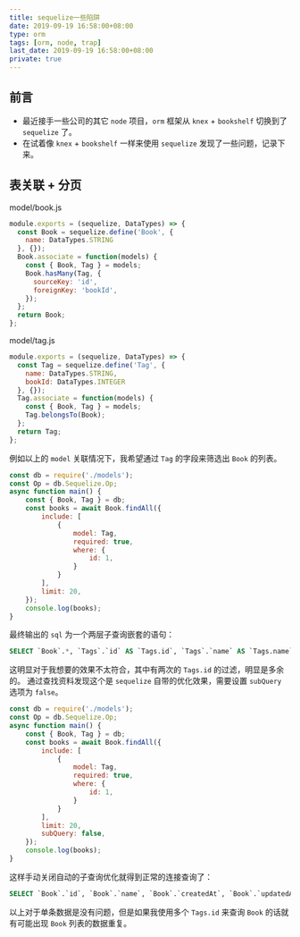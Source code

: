 ```yaml
---
title: sequelize一些陷阱
date: 2019-09-19 16:58:00+08:00
type: orm
tags: [orm, node, trap]
last_date: 2019-09-19 16:58:00+08:00
private: true
---
```


## 前言
- 最近接手一些公司的其它 `node` 项目，`orm` 框架从 `knex` + `bookshelf` 切换到了 `sequelize` 了。
- 在试着像 `knex` + `bookshelf` 一样来使用 `sequelize` 发现了一些问题，记录下来。

## 表关联 + 分页

model/book.js

``` js
module.exports = (sequelize, DataTypes) => {
  const Book = sequelize.define('Book', {
    name: DataTypes.STRING
  }, {});
  Book.associate = function(models) {
    const { Book, Tag } = models;
    Book.hasMany(Tag, {
      sourceKey: 'id',
      foreignKey: 'bookId',
    });
  };
  return Book;
};
```

model/tag.js

``` js
module.exports = (sequelize, DataTypes) => {
  const Tag = sequelize.define('Tag', {
    name: DataTypes.STRING,
    bookId: DataTypes.INTEGER
  }, {});
  Tag.associate = function(models) {
    const { Book, Tag } = models;
    Tag.belongsTo(Book);
  };
  return Tag;
};
```

例如以上的 `model` 关联情况下，我希望通过 `Tag` 的字段来筛选出 `Book` 的列表。

``` js
const db = require('./models');
const Op = db.Sequelize.Op;
async function main() {
    const { Book, Tag } = db;
    const books = await Book.findAll({
        include: [
            {
                model: Tag,
                required: true,
                where: {
                    id: 1,
                }
            }
        ],
        limit: 20,
    });
    console.log(books);
}
```

最终输出的 `sql` 为一个两层子查询嵌套的语句：
``` sql
SELECT `Book`.*, `Tags`.`id` AS `Tags.id`, `Tags`.`name` AS `Tags.name`, `Tags`.`bookId` AS `Tags.bookId`, `Tags`.`createdAt` AS `Tags.createdAt`, `Tags`.`updatedAt` AS `Tags.updatedAt` FROM (SELECT `Book`.`id`, `Book`.`name`, `Book`.`createdAt`, `Book`.`updatedAt` FROM `Books` AS `Book` WHERE ( SELECT `bookId` FROM `Tags` AS `Tags` WHERE (`Tags`.`id` = 1 AND `Tags`.`bookId` = `Book`.`id`) LIMIT 1 ) IS NOT NULL LIMIT 20) AS `Book` INNER JOIN `Tags` AS `Tags` ON `Book`.`id` = `Tags`.`bookId` AND `Tags`.`id` = 1;
```

这明显对于我想要的效果不太符合，其中有两次的 `Tags.id` 的过滤，明显是多余的。
通过查找资料发现这个是 `sequelize` 自带的优化效果，需要设置 `subQuery` 选项为 `false`。

``` js
const db = require('./models');
const Op = db.Sequelize.Op;
async function main() {
    const { Book, Tag } = db;
    const books = await Book.findAll({
        include: [
            {
                model: Tag,
                required: true,
                where: {
                    id: 1,
                }
            }
        ],
        limit: 20,
        subQuery: false,
    });
    console.log(books);
}
```

这样手动关闭自动的子查询优化就得到正常的连接查询了：
``` sql
SELECT `Book`.`id`, `Book`.`name`, `Book`.`createdAt`, `Book`.`updatedAt`, `Tags`.`id` AS `Tags.id`, `Tags`.`name` AS `Tags.name`, `Tags`.`bookId` AS `Tags.bookId`, `Tags`.`createdAt` AS `Tags.createdAt`, `Tags`.`updatedAt` AS `Tags.updatedAt` FROM `Books` AS `Book` INNER JOIN `Tags` AS `Tags` ON `Book`.`id` = `Tags`.`bookId` AND `Tags`.`id` = 1 LIMIT 20;
```

以上对于单条数据是没有问题，但是如果我使用多个 `Tags.id` 来查询 `Book` 的话就有可能出现 `Book` 列表的数据重复。


